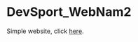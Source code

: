 # DevSport_WebNam2
Simple website, click [here](https://dqkhanh2000.github.io/ANshop/resources/html/index.html).
